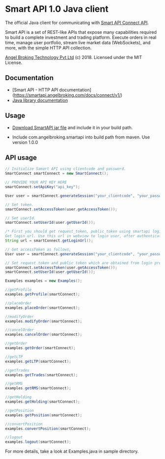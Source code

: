 # Smart API 1.0 Java client
The official Java client for communicating with [Smart API Connect API](https://smartapi.angelbroking.com).

Smart API is a set of REST-like APIs that expose many capabilities required to build a complete investment and trading platform. Execute orders in real time, manage user portfolio, stream live market data (WebSockets), and more, with the simple HTTP API collection.

[Angel Broking Technology Pvt Ltd](https://www.angelbroking.com/) (c) 2018. Licensed under the MIT License.

## Documentation
- [Smart API - HTTP API documentation] (https://smartapi.angelbroking.com/docs/connect/v1/)
- [Java library documentation](https://smartapi.angelbroking.com/docs/connect/v1/)

## Usage
- [Download SmartAPI jar file](https://github.com/angelbroking-github/smartapi-java/blob/main/dist) and include it in your build path.

- Include com.angelbroking.smartapi into build path from maven. Use version 1.0.0

## API usage
```java
// Initialize Samart API using clientcode and password.
SmartConnect smartConnect = new SmartConnect();

// PROVIDE YOUR API KEY HERE
smartConnect.setApiKey("api_key");

User user = smartConnect.generateSession("your_clientcode", "your_password");

// Set token.
smartConnect.setAccessToken(user.getAccessToken());

// Set userId.
smartConnect.setUserId(user.getUserId());

/* First you should get request_token, public_token using smartapi login and then use jwttoken smartapi call.
Get login url. Use this url in webview to login user, after authenticating user you will get requestToken. Use the same to get accessToken. */
String url = smartConnect.getLoginUrl();

// Get accessToken as follows,
User user = smartConnect.generateSession("your_clientcode", "your_password");

// Set request token and public token which are obtained from login process.
smartConnect.setAccessToken(user.getAccessToken());
smartConnect.setUserId(user.getUserId());

Examples examples = new Examples();

//getProfile
examples.getProfile(smartConnect);

//placeOrder
examples.placeOrder(smartConnect);

//modifyOrder
examples.modifyOrder(smartConnect);

//cancelOrder
examples.cancelOrder(smartConnect);

//getOrder
examples.getOrder(smartConnect);

//getLTP
examples.getLTP(smartConnect);

//getTrades
examples.getTrades(smartConnect);

//getRMS
examples.getRMS(smartConnect);

//getHolding
examples.getHolding(smartConnect);

//getPosition
examples.getPosition(smartConnect);

//convertPosition
examples.convertPosition(smartConnect);

//logout
examples.logout(smartConnect);

```
For more details, take a look at Examples.java in sample directory.

